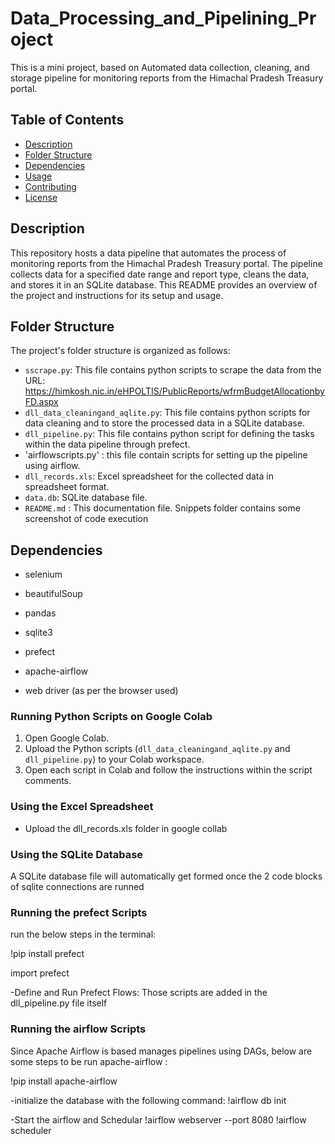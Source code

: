 # Data_Processing_and_Pipelining_Project

This is a mini project, based on Automated data collection, cleaning, and storage pipeline for monitoring reports from the Himachal Pradesh Treasury portal.

## Table of Contents

- [Description](#description)
- [Folder Structure](#folder-structure)
- [Dependencies](#dependencies)
- [Usage](#usage)
- [Contributing](#contributing)
- [License](#license)

## Description
This repository hosts a data pipeline that automates the process of monitoring reports from the Himachal Pradesh Treasury portal. The pipeline collects data for a specified date range and report type, cleans the data, and stores it in an SQLite database. This README provides an overview of the project and instructions for its setup and usage.

## Folder Structure

The project's folder structure is organized as follows:

- `sscrape.py`: This file contains python scripts to scrape the data from the URL: https://himkosh.nic.in/eHPOLTIS/PublicReports/wfrmBudgetAllocationbyFD.aspx
- `dll_data_cleaningand_aqlite.py`: This file contains python scripts for data cleaning and to store the processed data in a SQLite database.
- `dll_pipeline.py`: This file contains python script for defining the tasks within the data pipeline through prefect.
- 'airflowscripts.py' : this file contain scripts for setting up the pipeline using airflow.
- `dll_records.xls`: Excel spreadsheet for the collected data in spreadsheet format.
- `data.db`: SQLite database file.
- `README.md` : This documentation file.
Snippets folder contains some screenshot of code execution

## Dependencies

- selenium
- beautifulSoup
- pandas
- sqlite3
- prefect
- apache-airflow

- web driver (as per the browser used)


### Running Python Scripts on Google Colab

1. Open Google Colab.
2. Upload the Python scripts (`dll_data_cleaningand_aqlite.py` and `dll_pipeline.py`) to your Colab workspace.
3. Open each script in Colab and follow the instructions within the script comments.

### Using the Excel Spreadsheet

- Upload the dll_records.xls folder in google collab 


### Using the SQLite Database

A SQLite database file will automatically get formed once the 2 code blocks of sqlite connections are runned


### Running the prefect Scripts

run the below steps in the terminal:

!pip install prefect

import prefect

-Define and Run Prefect Flows:
Those scripts are added in the dll_pipeline.py file itself


### Running the airflow Scripts

Since Apache Airflow is based manages pipelines using DAGs, below are some steps to be run apache-airflow :

!pip install apache-airflow

-initialize the database with the following command:
!airflow db init

-Start the airflow and Schedular
!airflow webserver --port 8080
!airflow scheduler





